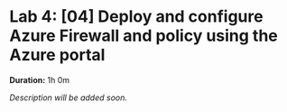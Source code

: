 # Lab 4: [04] Deploy and configure Azure Firewall and policy using the Azure portal

**Duration:** 1h 0m

_Description will be added soon._
